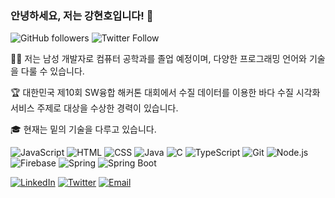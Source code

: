 ### 안녕하세요, 저는 강현호입니다! 👋

![GitHub followers](https://img.shields.io/github/followers/dragonone2?label=Follow&style=social)
![Twitter Follow](https://img.shields.io/twitter/follow/your_twitter_handle?style=social)

👨‍💻 저는 남성 개발자로 컴퓨터 공학과를 졸업 예정이며, 다양한 프로그래밍 언어와 기술을 다룰 수 있습니다.

🏆 대한민국 제10회 SW융합 해커톤 대회에서 수질 데이터를 이용한 바다 수질 시각화 서비스 주제로 대상을 수상한 경력이 있습니다.

🎓 현재는 밑의 기술을 다루고 있습니다.

![JavaScript](https://img.shields.io/badge/JavaScript-Expert-yellow)
![HTML](https://img.shields.io/badge/HTML-Advanced-red)
![CSS](https://img.shields.io/badge/CSS-Advanced-blue)
![Java](https://img.shields.io/badge/Java-Intermediate-orange)
![C](https://img.shields.io/badge/C-Intermediate-lightgrey)
![TypeScript](https://img.shields.io/badge/TypeScript-Intermediate-blue)
![Git](https://img.shields.io/badge/Git-Advanced-red)
![Node.js](https://img.shields.io/badge/Node.js-Intermediate-brightgreen)
![Firebase](https://img.shields.io/badge/Firebase-Advanced-yellow)
![Spring](https://img.shields.io/badge/Spring-Intermediate-green)
![Spring Boot](https://img.shields.io/badge/Spring%20Boot-Intermediate-brightgreen)


[![LinkedIn](https://img.shields.io/badge/LinkedIn-Connect-blue)](https://www.linkedin.com/in/your-linkedin-profile)
[![Twitter](https://img.shields.io/badge/Twitter-Follow-1da1f2)](https://twitter.com/your_twitter_handle)
[![Email](https://img.shields.io/badge/Email-Contact-green)](mailto:youremail@example.com)

<!--
**dragonone2/dragonone2** is a ✨ _special_ ✨ repository because its `README.md` (this file) appears on your GitHub profile.
-->
